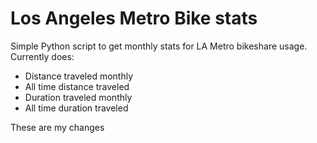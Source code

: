 # Los Angeles Metro Bike stats

Simple Python script to get monthly stats for LA Metro bikeshare usage. Currently does:

* Distance traveled monthly
* All time distance traveled
* Duration traveled monthly
* All time duration traveled

These are my changes
